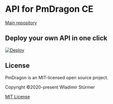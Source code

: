 # API for PmDragon CE
[Main repository](https://github.com/cybersturmer/pmdragon)

## Deploy your own API in one click
[![Deploy](https://www.herokucdn.com/deploy/button.svg)](https://heroku.com/deploy)


## License

PmDragon is an MIT-licensed open source project.

Copyright ©2020-present Wladimir Stürmer

[MIT License](https://en.wikipedia.org/wiki/MIT_License)
